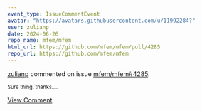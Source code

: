 ```yaml
---
event_type: IssueCommentEvent
avatar: "https://avatars.githubusercontent.com/u/11992284?"
user: zulianp
date: 2024-06-26
repo_name: mfem/mfem
html_url: https://github.com/mfem/mfem/pull/4285
repo_url: https://github.com/mfem/mfem
---
```


<a href='https://github.com/zulianp' target='_blank'>zulianp</a> commented on issue <a href='https://github.com/mfem/mfem/pull/4285' target='_blank'>mfem/mfem#4285</a>.

<small>Sure thing, thanks....</small>

<a href='https://github.com/mfem/mfem/pull/4285' target='_blank'>View Comment</a>